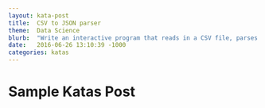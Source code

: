 ```yaml
---
layout: kata-post
title:  CSV to JSON parser
theme:  Data Science
blurb:  "Write an interactive program that reads in a CSV file, parses it, and writes the JSON representation to a file."
date:   2016-06-26 13:10:39 -1000
categories: katas
---
```


# Sample Katas Post
